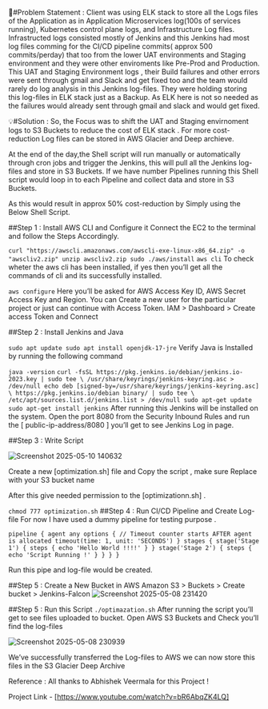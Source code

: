 🔴#Problem Statement :
Client was using ELK stack to store all the Logs files of the Application as in Application Microservices log(100s of services running), Kubernetes control plane logs, and Infrastructure Log files. Infrastructed logs consisted mostly of Jenkins and this Jenkins had most log files comming for the CI/CD pipeline commits( approx 500 commits/perday) that too from the lower UAT environments and Staging environment and they were other enviroments like Pre-Prod and Production. This UAT and Staging Environment logs , their Build failures and other errors were sent through gmail and Slack and get fixed too and the team would rarely do log analysis in this Jenkins log-files. They were holding storing this log-files in ELK stack just as a Backup. As ELK here is not so needed as the failures would already sent through gmail and slack and would get fixed.

💡#Solution :
So, the Focus was to shift the UAT and Staging envirnoment logs to S3 Buckets to reduce the cost of ELK stack . For more cost-reduction Log files can be stored in AWS Glacier and Deep archieve.

At the end of the day,the Shell script will run manually or automatically through cron jobs and trigger the Jenkins, this will pull all the Jenkins log-files and store in S3 Buckets. If we have number Pipelines running this Shell script would loop in to each Pipeline and collect data and store in S3 Buckets.

As this would result in approx 50% cost-reduction by Simply using the Below Shell Script.

##Step 1 : Install AWS CLI and Configure it
Connect the EC2 to the terminal and follow the Steps Accordingly.

``
curl "https://awscli.amazonaws.com/awscli-exe-linux-x86_64.zip" -o "awscliv2.zip"
unzip awscliv2.zip
sudo ./aws/install
``
``
aws cli
``
To check wheter the aws cli has been installed, if yes then you’ll get all the commands of cli and its successfully installed.


``
aws configure
``
Here you’ll be asked for AWS Access Key ID, AWS Secret Access Key and Region. You can Create a new user for the particular project or just can continue with Access Token. IAM > Dashboard > Create access Token and Connect

##Step 2 : Install Jenkins and Java

``
sudo apt update
sudo apt install openjdk-17-jre
``
Verify Java is Installed by running the following command

``
java -version
``
``
curl -fsSL https://pkg.jenkins.io/debian/jenkins.io-2023.key | sudo tee \
  /usr/share/keyrings/jenkins-keyring.asc > /dev/null
echo deb [signed-by=/usr/share/keyrings/jenkins-keyring.asc] \
  https://pkg.jenkins.io/debian binary/ | sudo tee \
  /etc/apt/sources.list.d/jenkins.list > /dev/null
sudo apt-get update
sudo apt-get install jenkins
``
After running this Jenkins will be installed on the system. Open the port 8080 from the Security Inbound Rules and run the [ public-ip-address/8080 ] you’ll get to see Jenkins Log in page.

##Step 3 : Write Script

![Screenshot 2025-05-10 140632](https://github.com/user-attachments/assets/ecdc9ba9-2749-4339-955a-db60f9afc1c7)

Create a new [optimization.sh] file and Copy the script , make sure Replace with your S3 bucket name

After this give needed permission to the [optimizationn.sh] .

``
chmod 777 optimization.sh
``
##Step 4 : Run CI/CD Pipeline and Create Log-file
For now I have used a dummy pipeline for testing purpose .


``
pipeline {
    agent any
    options {
        // Timeout counter starts AFTER agent is allocated
        timeout(time: 1, unit: 'SECONDS')
    }
    stages {
        stage('Stage 1') {
            steps {
                echo 'Hello World !!!!'
            }
        }
        stage('Stage 2') {
            steps {
                echo 'Script Running !'
            }
        }
    }
}
``

Run this pipe and log-file would be created.



##Step 5 : Create a New Bucket in AWS
Amazon S3 > Buckets > Create bucket \> Jenkins-Falcon
![Screenshot 2025-05-08 231420](https://github.com/user-attachments/assets/591f47b7-e127-42c6-ab0c-183b618eeb26)
  
##Step 5 : Run this Script
``
./optimazation.sh
``
After running the script you’ll get to see files uploaded to bucket. Open AWS S3 Buckets and Check you’ll find the log-files

![Screenshot 2025-05-08 230939](https://github.com/user-attachments/assets/be68edb4-08f6-448d-88fb-f4f6ccdc77c5)


We’ve successfully transferred the Log-files to AWS we can now store this files in the S3 Glacier Deep Archive

Reference :
All thanks to Abhishek Veermala for this Project !

Project Link - [https://www.youtube.com/watch?v=bR6AbqZK4LQ]








